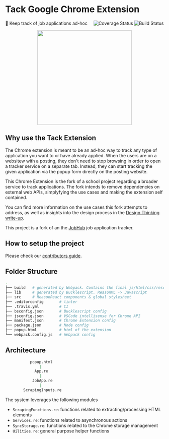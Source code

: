 # Tack Google Chrome Extension
:pushpin: Keep track of job applications ad-hoc 
<a href="https://travis-ci.org/CamiloGarciaLaRotta/tack">
  <img
    src="https://travis-ci.org/CamiloGarciaLaRotta/tack.svg?branch=master"
    alt='Build Status'
    align="right"
  />
</a>
<a href='https://coveralls.io/github/CamiloGarciaLaRotta/tack?branch=master'>
  <img
    src='https://coveralls.io/repos/github/CamiloGarciaLaRotta/tack/badge.svg?branch=master'
    alt='Coverage Status'
    align="right"
  />
</a>
<p align="center">
<img src="https://i.imgur.com/rQyb5oD.png" width="300">
</p>

## Why use the Tack Extension
The Chrome extension is meant to be an ad-hoc way to track any type of application you want to or have already applied. When the users are on a websitew with a posting, they don't need to stop browsing in order to open a tracker service on a separate tab. Instead, they can start tracking the given application via the popup form directly on the posting website.

This Chrome Extension is the fork of a school project regarding a broader service to track applications.
The fork intends to remove dependencies on external web APIs, simplyfying the use cases and making the extension self contained.

You can find more information on the use cases this fork attempts to address, as well as insights into the design process in the [Design Thinking write-up](https://camilogarcialarotta.github.io/tack-design-thinking/).

This project is a fork of an the [JobHub](https://github.com/scrum-gang/jobhub-chrome) job application tracker.

## How to setup the project
Please check our [contributors guide](.github/CONTRIBUTING.md).

## Folder Structure
```bash
.
├── build   # generated by Webpack. Contains the final js/html/css/resources
├── lib     # generated by Bucklescript. ReasonML -> Javascript
├── src     # ReasonReact components & global stylesheet
├── .editorconfig       # linter
├── .travis.yml         # CI
├── bsconfig.json       # Bucklescript config
├── jsconfig.json       # VSCode intellisense for Chrome API
├── manifest.json       # Chrome Extension config
├── package.json        # Node config
├── popup.html          # html of the extension
└── webpack.config.js   # Webpack config
```

## Architecture
```bash
           popup.html
               |
             App.re
               |
            JobApp.re
               |
        ScrapingInputs.re
```

The system leverages the following modules
- `ScrapingFunctions.re`: functions related to extracting/processing HTML elements
- `Services.re`: functions related to asynchronous actions
- `SyncStorage.re`: functions related to the Chrome storage management
- `Uilities.re`: general purpose helper functions
